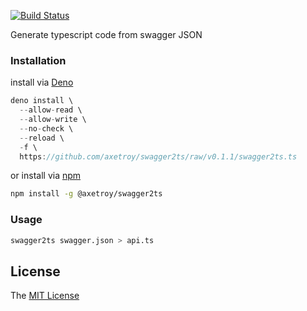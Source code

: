 [![Build Status](https://github.com/axetroy/swagger2ts/workflows/test/badge.svg)](https://github.com/axetroy/swagger2ts/actions)

Generate typescript code from swagger JSON

### Installation

install via [Deno](https://deno.land)

```typescript
deno install \
  --allow-read \
  --allow-write \
  --no-check \
  --reload \
  -f \
  https://github.com/axetroy/swagger2ts/raw/v0.1.1/swagger2ts.ts
```

or install via [npm](https://npmjs.com)

```bash
npm install -g @axetroy/swagger2ts
```

### Usage

```bash
swagger2ts swagger.json > api.ts
```

## License

The [MIT License](LICENSE)
